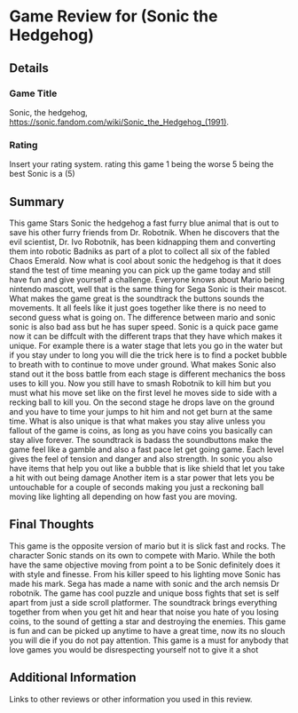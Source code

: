 # Game Review for (Sonic the Hedgehog)

## Details

### Game Title
Sonic, the hedgehog, https://sonic.fandom.com/wiki/Sonic_the_Hedgehog_(1991).

### Rating
Insert your rating system. rating this game 1 being the worse 5 being the best Sonic is a (5)

## Summary
This game Stars Sonic the hedgehog a fast furry blue animal that is out to save his other furry friends from Dr. Robotnik. When he discovers that the evil scientist, Dr. Ivo Robotnik, has been kidnapping them and converting them into robotic Badniks as part of a plot to collect all six of the fabled Chaos Emerald. Now what is cool about sonic the hedgehog is that it does stand the test of time meaning you can pick up the game today and still have fun and give yourself a challenge. Everyone knows about Mario being nintendo mascott, well that is the same thing for Sega Sonic is their mascot. What makes the game great is the soundtrack the buttons sounds the movements. It all feels like it just goes together like there is no need to second guess what is going on. The difference between mario and sonic sonic is also bad ass but he has super speed. Sonic is a quick pace game now it can be diffcult with the different traps that they have which makes it unique. For example there is a water stage that lets you go in the water but if you stay under to long you will die the trick here is to find a pocket bubble to breath with to continue to move under ground. What makes Sonic also stand out it the boss battle from each stage is different mechanics the boss uses to kill you. Now you still have to smash Robotnik to kill him but you must what his move set like on the first level he moves side to side with a recking ball to kill you. On the second stage he drops lave on the ground and you have to time your jumps to hit him and not get burn at the same time. What is also unique is that what makes you stay alive unless you fallout of the game is coins, as long as you have coins you basically can stay alive forever.
 The soundtrack is badass the soundbuttons make the game feel like a gamble and also a fast pace let get going game. Each level gives the feel of tension and danger and also strength. 
 In sonic you also have items that help you out like a bubble that is like  shield that let you take a hit with out being damage 
 Another item is a star power that lets you be untouchable for a couple of seconds making you just a reckoning ball moving like lighting all depending on how fast you are moving.

## Final Thoughts
This game is the opposite version of mario but it is slick fast and rocks. The character Sonic stands on its own to compete with Mario. While the both have the same objective moving from point a to be Sonic definitely does it with style and finesse. From his killer speed to his lighting move Sonic has made his mark. Sega has made a name with sonic and the arch nemsis Dr robotnik. The game has cool puzzle and unique boss fights that set is self apart from just a side scroll platformer. The soundtrack brings everything together from when you get hit and hear that noise you hate of you losing coins, to the sound of getting a star and destroying the enemies. This game is fun and can be picked up anytime to have a great time, now its no slouch you will die if you do not pay attention. This game is a must for anybody that love games you would be disrespecting yourself not to give it a shot 
## Additional Information
Links to other reviews or other information you used in this review.
